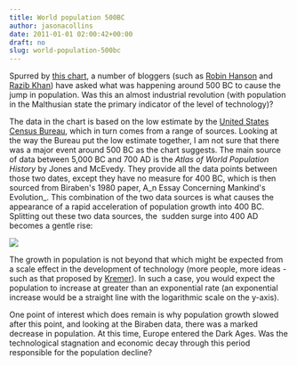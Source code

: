 ```yaml
---
title: World population 500BC
author: jasonacollins
date: 2011-01-01 02:00:42+00:00
draft: no
slug: world-population-500bc
---
```


Spurred by [this chart](http://en.wikipedia.org/wiki/File:World_population_growth_%28lin-log_scale%29.png), a number of bloggers (such as [Robin Hanson](http://www.overcomingbias.com/2010/12/romans-foreshadow-industry.html) and [Razib Khan](http://blogs.discovermagazine.com/gnxp/2010/12/the-axial-age-world-population/)) have asked what was happening around 500 BC to cause the jump in population. Was this an almost industrial revolution (with population in the Malthusian state the primary indicator of the level of technology)?

The data in the chart is based on the low estimate by the [United States Census Bureau](http://www.census.gov/ipc/www/worldhis.html), which in turn comes from a range of sources. Looking at the way the Bureau put the low estimate together, I am not sure that there was a major event around 500 BC as the chart suggests. The main source of data between 5,000 BC and 700 AD is the _Atlas of World Population History_ by Jones and McEvedy. They provide all the data points between those two dates, except they have no measure for 400 BC, which is then sourced from Biraben's 1980 paper, A_n Essay Concerning Mankind's   Evolution_. This combination of the two data sources is what causes the appearance of a rapid acceleration of population growth into 400 BC. Splitting out these two data sources, the  sudden surge into 400 AD becomes a gentle rise:

![](/img/mcevedy-and-jones.png)

The growth in population is not beyond that which might be expected from a scale effect in the development of technology (more people, more ideas - such as that proposed by [Kremer](https://www.jasoncollins.blog/more-people-more-ideas-in-the-long-run/)). In such a case, you would expect the population to increase at greater than an exponential rate (an exponential increase would be a straight line with the logarithmic scale on the y-axis).

One point of interest which does remain is why population growth slowed after this point, and looking at the Biraben data, there was a marked decrease in population. At this time, Europe entered the Dark Ages. Was the technological stagnation and economic decay through this period responsible for the population decline?
